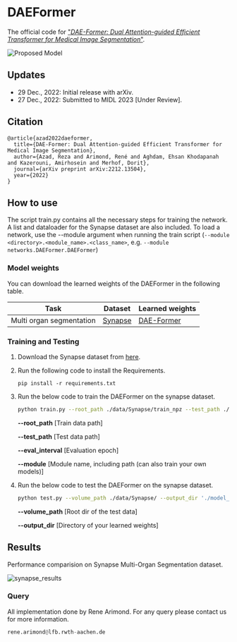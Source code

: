 # DAEFormer

The official code for ["_DAE-Former: Dual Attention-guided Efficient Transformer for Medical Image Segmentation_"](https://arxiv.org/abs/2212.13504).

![Proposed Model](./images/proposed_model.png)

## Updates
- 29 Dec., 2022: Initial release with arXiv.
- 27 Dec., 2022: Submitted to MIDL 2023 [Under Review].


## Citation
```
@article{azad2022daeformer,
  title={DAE-Former: Dual Attention-guided Efficient Transformer for Medical Image Segmentation},
  author={Azad, Reza and Arimond, René and Aghdam, Ehsan Khodapanah and Kazerouni, Amirhosein and Merhof, Dorit},
  journal={arXiv preprint arXiv:2212.13504},
  year={2022}
}
```

## How to use

The script train.py contains all the necessary steps for training the network. A list and dataloader for the Synapse dataset are also included.
To load a network, use the --module argument when running the train script (``--module <directory>.<module_name>.<class_name>``, e.g. ``--module networks.DAEFormer.DAEFormer``)





### Model weights
You can download the learned weights of the DAEFormer in the following table. 

Task | Dataset |Learned weights
------------ | -------------|----
Multi organ segmentation | [Synapse](https://drive.google.com/uc?export=download&id=18I9JHH_i0uuEDg-N6d7bfMdf7Ut6bhBi) | [DAE-Former](https://drive.google.com/u/0/uc?id=1JEnicYtcMbU_PD_ujCPMaOH5_cs56EIO&export=download)


### Training and Testing

1) Download the Synapse dataset from [here](https://drive.google.com/uc?export=download&id=18I9JHH_i0uuEDg-N6d7bfMdf7Ut6bhBi).

2) Run the following code to install the Requirements.

    `pip install -r requirements.txt`

3) Run the below code to train the DAEFormer on the synapse dataset.
    ```bash
    python train.py --root_path ./data/Synapse/train_npz --test_path ./data/Synapse/test_vol_h5 --batch_size 20 --eval_interval 20 --max_epochs 400 --module networks.DAEFormer.DAEFormer
    ```
    **--root_path**     [Train data path]

    **--test_path**     [Test data path]

    **--eval_interval** [Evaluation epoch]

    **--module**        [Module name, including path (can also train your own models)]
    
 4) Run the below code to test the DAEFormer on the synapse dataset.
    ```bash
    python test.py --volume_path ./data/Synapse/ --output_dir './model_out'
    ```
    **--volume_path**   [Root dir of the test data]
        
    **--output_dir**    [Directory of your learned weights]
    
## Results
Performance comparision on Synapse Multi-Organ Segmentation dataset.

![synapse_results](https://user-images.githubusercontent.com/61879630/210389600-40692e5e-a425-413f-91e6-8e681f2d1532.png)


### Query
All implementation done by Rene Arimond. For any query please contact us for more information.

```python
rene.arimond@lfb.rwth-aachen.de

```
